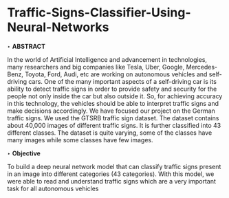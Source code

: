 # Traffic-Signs-Classifier-Using-Neural-Networks

‣ **ABSTRACT**

In the world of Artificial Intelligence and advancement in technologies, many researchers and big companies like Tesla, Uber, Google, Mercedes-Benz, Toyota, Ford, Audi, etc are working on autonomous vehicles and self-driving cars. One of the many important aspects of a self-driving car is its ability to detect traffic signs in order to provide safety and security for the people not only inside the car but also outside it. So, for achieving accuracy in this technology, the vehicles should be able to interpret traffic signs and make decisions accordingly.
We have focused our project on the German traffic signs. We used the GTSRB traffic sign dataset. The dataset contains about 40,000 images of  different traffic signs. It is further classified into 43 different classes. The dataset is quite varying, some of the classes have many images while some classes have few images.

‣ **Objective**

To build a deep neural network model that can classify traffic signs present in an image into different categories (43 categories). With this model, we were able to read and understand traffic signs which are a very important task for all autonomous vehicles
